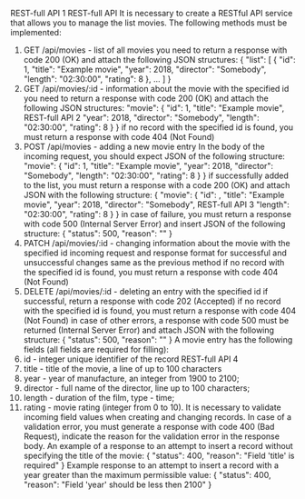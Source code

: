 REST-full API 1
REST-full API
It is necessary to create a RESTful API service that allows you to manage the list
movies.
The following methods must be implemented:
1. GET /api/movies - list of all movies
you need to return a response with code 200 (OK) and attach the following JSON
structures:
{
"list": [
{
"id": 1,
"title": "Example movie",
"year": 2018,
"director": "Somebody",
"length": "02:30:00",
"rating": 8
},
...
]
}
2. GET /api/movies/:id - information about the movie with the specified id
you need to return a response with code 200 (OK) and attach the following JSON
structures:
"movie": {
"id": 1,
"title": "Example movie",
REST-full API 2
"year": 2018,
"director": "Somebody",
"length": "02:30:00",
"rating": 8
}
}
if no record with the specified id is found, you must return a response with
code 404 (Not Found)
3. POST /api/movies - adding a new movie entry
In the body of the incoming request, you should expect JSON of the following structure:
"movie": {
"id": 1,
"title": "Example movie",
"year": 2018,
"director": "Somebody",
"length": "02:30:00",
"rating": 8
}
}
if successfully added to the list, you must return a response with a code
200 (OK) and attach JSON with the following structure:
{
"movie": {
"id": <unique identifier of the entry>,
"title": "Example movie",
"year": 2018,
"director": "Somebody",
REST-full API 3
"length": "02:30:00",
"rating": 8
}
}
in case of failure, you must return a response with code 500 (Internal Server Error) and
insert JSON of the following structure:
{
"status": 500,
"reason": "<Reason for failure>"
}
4. PATCH /api/movies/:id - changing information about the movie with the specified id
incoming request and response format for successful and unsuccessful changes
same as the previous method
if no record with the specified id is found, you must return a response with
code 404 (Not Found)
5. DELETE /api/movies/:id - deleting an entry with the specified id
if successful, return a response with code 202 (Accepted)
if no record with the specified id is found, you must return a response with
code 404 (Not Found)
in case of other errors, a response with code 500 must be returned (Internal Server
Error) and attach JSON with the following structure:
{
"status": 500,
"reason": "<Reason for failure>"
}
A movie entry has the following fields (all fields are required for
filling):
1. id - integer unique identifier of the record
REST-full API 4
2. title - title of the movie, a line of up to 100 characters
3. year - year of manufacture, an integer from 1900 to 2100;
4. director - full name of the director, line up to 100 characters;
5. length - duration of the film, type - time;
6. rating - movie rating (integer from 0 to 10).
It is necessary to validate incoming field values ​​when creating and changing
records.
In case of a validation error, you must generate a response with code 400 (Bad
Request), indicate the reason for the validation error in the response body.
An example of a response to an attempt to insert a record without specifying the title of the movie:
{
"status": 400,
"reason": "Field 'title' is required"
}
Example response to an attempt to insert a record with a year greater than the maximum
permissible value:
{
"status": 400,
"reason": "Field 'year' should be less then 2100"
}
